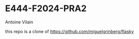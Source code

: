 # E444-F2024-PRA2

Antoine Vilain

this repo is a clone of https://github.com/miguelgrinberg/flasky
